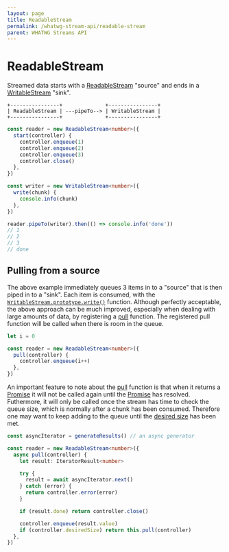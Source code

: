```yaml
---
layout: page
title: ReadableStream
permalink: /whatwg-stream-api/readable-stream
parent: WHATWG Streams API
---
```


[desiredSize]: https://developer.mozilla.org/en-US/docs/Web/API/ReadableStreamDefaultController/desiredSize
[Promise]: https://developer.mozilla.org/en-US/docs/Web/JavaScript/Reference/Global_Objects/Promise
[pull]: https://developer.mozilla.org/en-US/docs/Web/API/ReadableStream/ReadableStream#pull
[ReadableStream]: https://developer.mozilla.org/en-US/docs/Web/API/ReadableStream
[WritableStream]: https://developer.mozilla.org/en-US/docs/Web/API/WritableStream
[write]: https://developer.mozilla.org/en-US/docs/Web/API/WritableStream/WritableStream#writechunk_controller

# ReadableStream

Streamed data starts with a [ReadableStream][] "source" and ends in a [WritableStream][] "sink".

```
+----------------+              +----------------+
| ReadableStream | ---pipeTo--> | WritableStream |
+----------------+              +----------------+
```

```typescript
const reader = new ReadableStream<number>({
  start(controller) {
    controller.enqueue(1)
    controller.enqueue(2)
    controller.enqueue(3)
    controller.close()
  },
})

const writer = new WritableStream<number>({
  write(chunk) {
    console.info(chunk)
  },
})

reader.pipeTo(writer).then(() => console.info('done'))
// 1
// 2
// 3
// done
```

## Pulling from a source

The above example immediately queues 3 items in to a "source" that is then piped in to a "sink". Each item is consumed, with the [`WritableStream.prototype.write()`][write] function. Although perfectly acceptable, the above approach can be much improved, especially when dealing with large amounts of data, by registering a [pull][] function. The registered pull function will be called when there is room in the queue.

```typescript
let i = 0

const reader = new ReadableStream<number>({
  pull(controller) {
    controller.enqueue(i++)
  },
})
```

An important feature to note about the [pull][] function is that when it returns a [Promise][] it will not be called again until the [Promise][] has resolved. Futhermore, it will only be called once the stream has time to check the queue size, which is normally after a chunk has been consumed. Therefore one may want to keep adding to the queue until the [desired size][desiredSize] has been met.

```typescript
const asyncIterator = generateResults() // an async generator

const reader = new ReadableStream<number>({
  async pull(controller) {
    let result: IteratorResult<number>

    try {
      result = await asyncIterator.next()
    } catch (error) {
      return controller.error(error)
    }

    if (result.done) return controller.close()

    controller.enqueue(result.value)
    if (controller.desiredSize) return this.pull(controller)
  },
})
```
